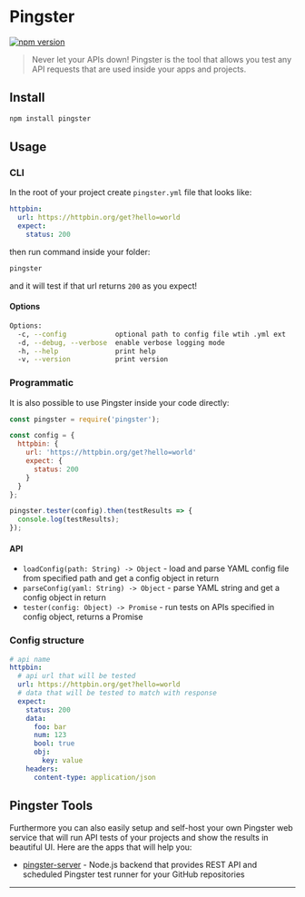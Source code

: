 # Pingster

[![npm version](https://badge.fury.io/js/pingster.svg)](https://badge.fury.io/js/pingster)

> Never let your APIs down! Pingster is the tool that allows you test any API requests that are used inside your apps and projects. 

## Install

```bash
npm install pingster
```

## Usage

### CLI

In the root of your project create `pingster.yml` file that looks like:

```yaml
httpbin:
  url: https://httpbin.org/get?hello=world
  expect:
    status: 200
```

then run command inside your folder:

```bash
pingster
```

and it will test if that url returns `200` as you expect!

#### Options

```bash
Options:
  -c, --config            optional path to config file wtih .yml ext
  -d, --debug, --verbose  enable verbose logging mode
  -h, --help              print help
  -v, --version           print version
```

### Programmatic

It is also possible to use Pingster inside your code directly:

```js
const pingster = require('pingster');

const config = {
  httpbin: {
    url: 'https://httpbin.org/get?hello=world'
    expect: {
      status: 200
    }
  }
};

pingster.tester(config).then(testResults => {
  console.log(testResults);
});
```

#### API

- `loadConfig(path: String) -> Object` - load and parse YAML config file from specified path and get a config object in return
- `parseConfig(yaml: String) -> Object` - parse YAML string and get a config object in return
- `tester(config: Object) -> Promise` - run tests on APIs specified in config object, returns a Promise

### Config structure

```yaml
# api name
httpbin: 
  # api url that will be tested
  url: https://httpbin.org/get?hello=world
  # data that will be tested to match with response
  expect:
    status: 200
    data:
      foo: bar
      num: 123
      bool: true
      obj:
        key: value
    headers:
      content-type: application/json
```

## Pingster Tools

Furthermore you can also easily setup and self-host your own Pingster web service that will run API tests of your projects and show the results in beautiful UI. Here are the apps that will help you:

- [pingster-server](https://github.com/zenmate/pingster-server) - Node.js backend that provides REST API and scheduled Pingster test runner for your GitHub repositories
<!-- - [pingster-ui](https://github.com/zenmate/pingster-ui) - single-page app writen in React.js that uses [pingster-server](https://github.com/zenmate/pingster-server) API to display test results -->

---

